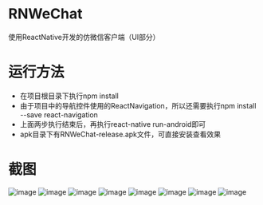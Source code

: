 # RNWeChat
使用ReactNative开发的仿微信客户端（UI部分）

# 运行方法
* 在项目根目录下执行npm install
* 由于项目中的导航控件使用的ReactNavigation，所以还需要执行npm install --save react-navigation
* 上面两步执行结束后，再执行react-native run-android即可
* apk目录下有RNWeChat-release.apk文件，可直接安装查看效果

# 截图
![image](https://github.com/yubo725/RNWeChat/blob/master/screenshots/5.jpg)
![image](https://github.com/yubo725/RNWeChat/blob/master/screenshots/6.jpg)
![image](https://github.com/yubo725/RNWeChat/blob/master/screenshots/7.jpg)
![image](https://github.com/yubo725/RNWeChat/blob/master/screenshots/8.jpg)
![image](https://github.com/yubo725/RNWeChat/blob/master/screenshots/1.jpg)
![image](https://github.com/yubo725/RNWeChat/blob/master/screenshots/2.jpg)
![image](https://github.com/yubo725/RNWeChat/blob/master/screenshots/3.jpg)
![image](https://github.com/yubo725/RNWeChat/blob/master/screenshots/4.jpg)
